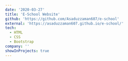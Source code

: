 ```yaml
---
date: '2020-03-27'
title: 'E-School Website'
github: 'https://github.com/Asaduzzaman607/e-school'
external: 'https://asaduzzaman607.github.io/e-school/'
tech:
  - HTML
  - CSS
  - Bootstrap
company: ''
showInProjects: true
---
```

